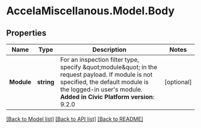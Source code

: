 # AccelaMiscellanous.Model.Body
## Properties

Name | Type | Description | Notes
------------ | ------------- | ------------- | -------------
**Module** | **string** | For an inspection filter type, specify \&quot;module\&quot; in the request payload. If module is not specified, the default module is the logged-in user&#39;s module. **Added in Civic Platform version**: 9.2.0 | [optional] 

[[Back to Model list]](../README.md#documentation-for-models) [[Back to API list]](../README.md#documentation-for-api-endpoints) [[Back to README]](../README.md)


